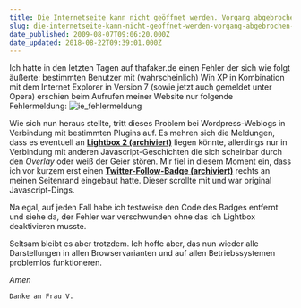 ```yaml
---
title: Die Internetseite kann nicht geöffnet werden. Vorgang abgebrochen - OK
slug: die-internetseite-kann-nicht-geoffnet-werden-vorgang-abgebrochen-ok
date_published: 2009-08-07T09:06:20.000Z
date_updated: 2018-08-22T09:39:01.000Z
---
```


Ich hatte in den letzten Tagen auf thafaker.de einen Fehler der sich wie folgt äußerte: bestimmten Benutzer mit (wahrscheinlich) Win XP in Kombination mit dem Internet Explorer in Version 7 (sowie jetzt auch gemeldet unter Opera) erschien beim Aufrufen meiner Website nur folgende Fehlermeldung:
![ie_fehlermeldung](//picdump.thafaker.de/2009/08/ie_fehlermeldung1.gif)

Wie sich nun heraus stellte, tritt dieses Problem bei Wordpress-Weblogs in Verbindung mit bestimmten Plugins auf. Es mehren sich die Meldungen, dass es eventuell an **[Lightbox 2 (archiviert)](http://web.archive.org/web/20090807212947/http://stimuli.ca:80/lightbox/)** liegen könnte, allerdings nur in Verbindung mit anderen Javascript-Geschichten die sich scheinbar durch den *Overlay* oder weiß der Geier stören. Mir fiel in diesem Moment ein, dass ich vor kurzem erst einen **[Twitter-Follow-Badge (archiviert)](http://web.archive.org/web/20090808180653/http://www.go2web20.net/twitterFollowBadge/)** rechts an meinen Seitenrand eingebaut hatte. Dieser scrollte mit und war original Javascript-Dings.

Na egal, auf jeden Fall habe ich testweise den Code des Badges entfernt und siehe da, der Fehler war verschwunden ohne das ich Lightbox deaktivieren musste.

Seltsam bleibt es aber trotzdem. Ich hoffe aber, das nun wieder alle Darstellungen in allen Browservarianten und auf allen Betriebssystemen problemlos funktioneren.

*Amen*

`Danke an Frau V.`
